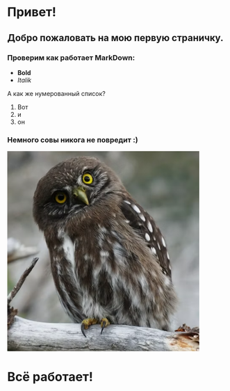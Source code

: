 # Привет!
## Добро пожаловать на мою первую страничку.

### Проверим как работает MarkDown:

* **Bold**
* *Italik*

А как же нумерованный список?

1. Вот
2. и
3. он

### Немного совы никога не повредит :)
![Сова](image.png)

# Всё работает!